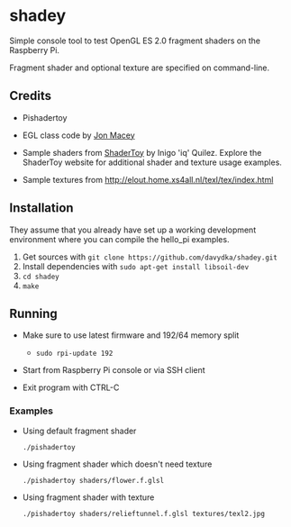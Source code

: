 shadey
===========

Simple console tool to test OpenGL ES 2.0 fragment shaders on the Raspberry Pi.

Fragment shader and optional texture are specified on command-line.

Credits
-------

* Pishadertoy [](https://github.com/dff180/pishadertoy)

* EGL class code by [Jon Macey](http://jonmacey.blogspot.de/2012/06/opengl-es-on-raspberry-pi-pt-3-creating.html)

* Sample shaders from [ShaderToy](https://www.shadertoy.com) by Inigo 'iq' Quilez. Explore the ShaderToy website for additional shader and texture usage examples.

* Sample textures from http://elout.home.xs4all.nl/texl/tex/index.html

Installation
------------
They assume that you already have set up a working development environment where you can compile the hello\_pi examples.

1. Get sources with `git clone https://github.com/davydka/shadey.git`
2. Install dependencies with `sudo apt-get install libsoil-dev`
3. `cd shadey`
4. `make`

Running
-------
* Make sure to use latest firmware and 192/64 memory split
  * `sudo rpi-update 192`

* Start from Raspberry Pi console or via SSH client 

* Exit program with CTRL-C

### Examples

* Using default fragment shader

    `./pishadertoy`
    
* Using fragment shader which doesn't need texture

    `./pishadertoy shaders/flower.f.glsl`
    
* Using fragment shader with texture

    `./pishadertoy shaders/relieftunnel.f.glsl textures/texl2.jpg`
    
